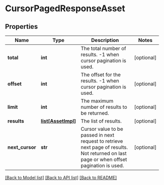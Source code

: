 # CursorPagedResponseAsset

## Properties
Name | Type | Description | Notes
------------ | ------------- | ------------- | -------------
**total** | **int** | The total number of results. -1 when cursor pagination is used. | [optional] 
**offset** | **int** | The offset for the results. -1 when cursor pagination is used. | [optional] 
**limit** | **int** | The maximum number of results to be returned. | [optional] 
**results** | [**list[AssetImpl]**](AssetImpl.md) | The list of results. | [optional] 
**next_cursor** | **str** | Cursor value to be passed in next request to retrieve next page of results. Not returned on last page or when offset pagination is used. | [optional] 

[[Back to Model list]](../README.md#documentation-for-models) [[Back to API list]](../README.md#documentation-for-api-endpoints) [[Back to README]](../README.md)

